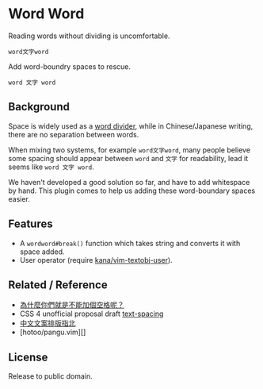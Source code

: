 Word Word
=========

Reading words without dividing is uncomfortable.

    word文字word

Add word-boundry spaces to rescue.

    word 文字 word


Background
----------

Space is widely used as a [word divider][],
while in Chinese/Japanese writing, there are no separation between words.

When mixing two systems, for example `word文字word`, many people believe some
spacing should appear between `word` and `文字` for readability, lead it seems
like `word 文字 word`.

We haven't developed a good solution so far, and have to add whitespace by
hand.  This plugin comes to help us adding these word-boundary spaces easier.


Features
--------

- A `wordword#break()` function which takes string and converts it with space added.
- User operator (require [kana/vim-textobj-user][]).


Related / Reference
-------------------

- [為什麼你們就是不能加個空格呢？][vinta/paranoid-auto-spacing]
- CSS 4 unofficial proposal draft [text-spacing][css4-text-spacing] 
- [中文文案排版指北][]
- [hotoo/pangu.vim][]


License
-------

Release to public domain.


[vinta/paranoid-auto-spacing]: https://github.com/vinta/paranoid-auto-spacing
[hotoo/panguvim]: https://github.com/hotoo/pangu.vim
[css4-text-spacing]: http://dev.w3.org/csswg/css-text-4/#text-spacing-property
[中文文案排版指北]: https://github.com/sparanoid/chinese-copywriting-guidelines
[Space (punctuation)]: https://en.wikipedia.org/wiki/Space_%28punctuation%29
[word divider]: https://en.wikipedia.org/wiki/Word_divider
[kana/vim-textobj-user]: https://github.com/kana/vim-textobj-user
